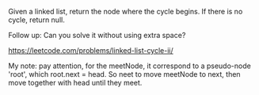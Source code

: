 Given a linked list, return the node where the cycle begins. If there is no cycle, return null.

Follow up:
Can you solve it without using extra space?

https://leetcode.com/problems/linked-list-cycle-ii/

My note:
pay attention, for the meetNode, it correspond to a pseudo-node 'root', which
root.next = head. So neet to move meetNode to next, then move together with head until they meet.
